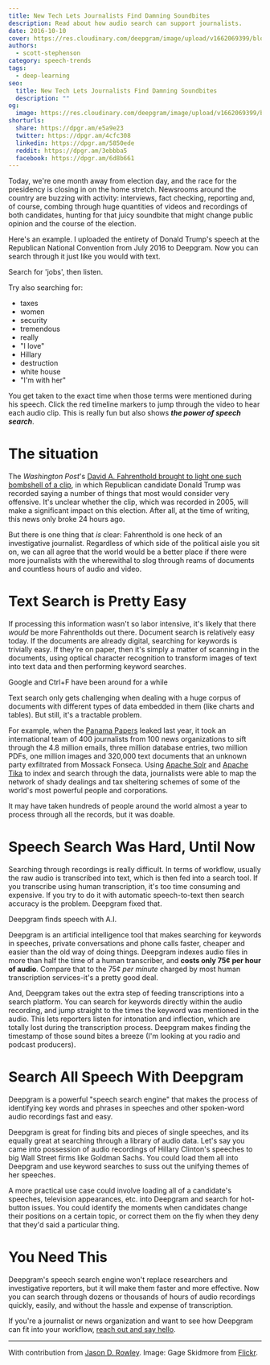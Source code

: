 ```yaml
---
title: New Tech Lets Journalists Find Damning Soundbites
description: Read about how audio search can support journalists.
date: 2016-10-10
cover: https://res.cloudinary.com/deepgram/image/upload/v1662069399/blog/new-tech-lets-journalists-find-damning-soundbites/placeholder-post-image%402x.jpg
authors:
  - scott-stephenson
category: speech-trends
tags:
  - deep-learning
seo:
  title: New Tech Lets Journalists Find Damning Soundbites
  description: ""
og:
  image: https://res.cloudinary.com/deepgram/image/upload/v1662069399/blog/new-tech-lets-journalists-find-damning-soundbites/placeholder-post-image%402x.jpg
shorturls:
  share: https://dpgr.am/e5a9e23
  twitter: https://dpgr.am/4cfc308
  linkedin: https://dpgr.am/5850ede
  reddit: https://dpgr.am/3ebbba5
  facebook: https://dpgr.am/6d8b661
---
```

Today, we're one month away from election day, and the race for the presidency is closing in on the home stretch. Newsrooms around the country are buzzing with activity: interviews, fact checking, reporting and, of course, combing through huge quantities of videos and recordings of both candidates, hunting for that juicy soundbite that might change public opinion and the course of the election.

Here's an example. I uploaded the entirety of Donald Trump's speech at the Republican National Convention from July 2016 to Deepgram. Now you can search through it just like you would with text.

Search for 'jobs', then listen.

Try also searching for:

* taxes
* women
* security
* tremendous
* really
* "I love"
* Hillary
* destruction
* white house
* "I'm with her"

You get taken to the exact time when those terms were mentioned during his speech. Click the red timeline markers to jump through the video to hear each audio clip. This is really fun but also shows ***the power of speech search***.

# The situation

The *Washington Post*'s [David A. Fahrenthold brought to light one such bombshell of a clip](https://www.washingtonpost.com/politics/trump-recorded-having-extremely-lewd-conversation-about-women-in-2005/2016/10/07/3b9ce776-8cb4-11e6-bf8a-3d26847eeed4_story.html), in which Republican candidate Donald Trump was recorded saying a number of things that most would consider very offensive. It's unclear whether the clip, which was recorded in 2005, will make a significant impact on this election. After all, at the time of writing, this news only broke 24 hours ago.

But there is one thing that *is* clear: Fahrenthold is one heck of an investigative journalist. Regardless of which side of the political aisle you sit on, we can all agree that the world would be a better place if there were more journalists with the wherewithal to slog through reams of documents and countless hours of audio and video.

# Text Search is Pretty Easy

If processing this information wasn't so labor intensive, it's likely that there *would* be more Fahrentholds out there. Document search is relatively easy today. If the documents are already digital, searching for keywords is trivially easy. If they're on paper, then it's simply a matter of scanning in the documents, using optical character recognition to transform images of text into text data and then performing keyword searches.

Google and Ctrl+F have been around for a while

Text search only gets challenging when dealing with a huge corpus of documents with different types of data embedded in them (like charts and tables). But still, it's a tractable problem.

For example, when the [Panama Papers](https://en.wikipedia.org/wiki/Panama_Papers) leaked last year, it took an international team of 400 journalists from 100 news organizations to sift through the 4.8 million emails, three million database entries, two million PDFs, one million images and 320,000 text documents that an unknown party exfiltrated from Mossack Fonseca. Using [Apache Solr](http://lucene.apache.org/solr/) and [Apache Tika](https://tika.apache.org/) to index and search through the data, journalists were able to map the network of shady dealings and tax sheltering schemes of some of the world's most powerful people and corporations.

It may have taken hundreds of people around the world almost a year to process through all the records, but it was doable.

# Speech Search Was Hard, Until Now

Searching through recordings is really difficult. In terms of workflow, usually the raw audio is transcribed into text, which is then fed into a search tool. If you transcribe using human transcription, it's too time consuming and expensive. If you try to do it with automatic speech-to-text then search accuracy is the problem. Deepgram fixed that.

Deepgram finds speech with A.I.

Deepgram is an artificial intelligence tool that makes searching for keywords in speeches, private conversations and phone calls faster, cheaper and easier than the old way of doing things. Deepgram indexes audio files in more than half the time of a human transcriber, and **costs only 75¢ per hour of audio**. Compare that to the 75¢ *per minute* charged by most human transcription services-it's a pretty good deal.

And, Deepgram takes out the extra step of feeding transcriptions into a search platform. You can search for keywords directly within the audio recording, and jump straight to the times the keyword was mentioned in the audio. This lets reporters listen for intonation and inflection, which are totally lost during the transcription process. Deepgram makes finding the timestamp of those sound bites a breeze (I'm looking at you radio and podcast producers).

# Search All Speech With Deepgram

Deepgram is a powerful "speech search engine" that makes the process of identifying key words and phrases in speeches and other spoken-word audio recordings fast and easy.

Deepgram is great for finding bits and pieces of single speeches, and its equally great at searching through a library of audio data. Let's say you came into possession of audio recordings of Hillary Clinton's speeches to big Wall Street firms like Goldman Sachs. You could load them all into Deepgram and use keyword searches to suss out the unifying themes of her speeches.

A more practical use case could involve loading all of a candidate's speeches, television appearances, etc. into Deepgram and search for hot-button issues. You could identify the moments when candidates change their positions on a certain topic, or correct them on the fly when they deny that they'd said a particular thing.

# You Need This

Deepgram's speech search engine won't replace researchers and investigative reporters, but it will make them faster and more effective. Now you can search through dozens or thousands of hours of audio recordings quickly, easily, and without the hassle and expense of transcription.

If you're a journalist or news organization and want to see how Deepgram can fit into your workflow, [reach out and say hello](https://deepgram.com/contact-us/).

- - -

With contribution from [Jason D. Rowley](https://twitter.com/Jason_Rowley). Image: Gage Skidmore from [Flickr](https://www.flickr.com/photos/gageskidmore/8567825104).